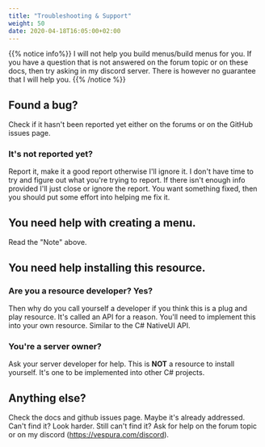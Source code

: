 ```yaml
---
title: "Troubleshooting & Support"
weight: 50
date: 2020-04-18T16:05:00+02:00
---
```



{{% notice info%}}
I will not help you build menus/build menus for you.
If you have a question that is not answered on the forum topic or on these docs,
then try asking in my discord server.
There is however no guarantee that I will help you.
{{% /notice %}}

## Found a bug?
Check if it hasn't been reported yet either on the forums or on the GitHub issues page.

### It's not reported yet?
Report it, make it a good report otherwise I'll ignore it. I don't have time to try and figure out what you're trying to report. If there isn't enough info provided I'll just close or ignore the report. You want something fixed, then you should put some effort into helping me fix it.

## You need help with creating a menu.
Read the "Note" above.

## You need help installing this resource.
### Are you a resource developer? Yes?
Then why do you call yourself a developer if you think this is a plug and play resource. It's called an API for a reason. You'll need to implement this into your own resource. Similar to the C# NativeUI API.

### You're a server owner?
Ask your server developer for help. This is **NOT** a resource to install yourself. It's one to be implemented into other C# projects.

## Anything else?
Check the docs and github issues page. Maybe it's already addressed. Can't find it? Look harder. Still can't find it? Ask for help on the forum topic or on my discord (https://vespura.com/discord).